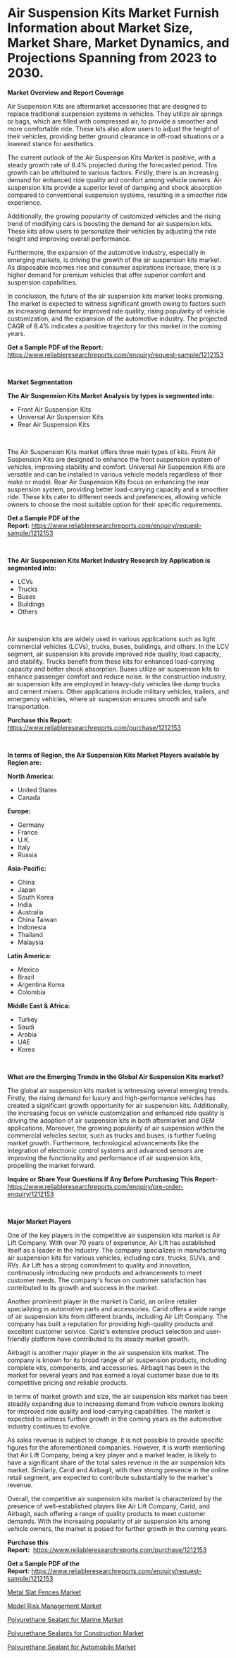 <p><h1>Air Suspension Kits Market Furnish Information about Market Size, Market Share, Market Dynamics, and Projections Spanning from 2023 to 2030.</h1></p><p><strong>Market Overview and Report Coverage</strong></p>
<p><p>Air Suspension Kits are aftermarket accessories that are designed to replace traditional suspension systems in vehicles. They utilize air springs or bags, which are filled with compressed air, to provide a smoother and more comfortable ride. These kits also allow users to adjust the height of their vehicles, providing better ground clearance in off-road situations or a lowered stance for aesthetics.</p><p>The current outlook of the Air Suspension Kits Market is positive, with a steady growth rate of 8.4% projected during the forecasted period. This growth can be attributed to various factors. Firstly, there is an increasing demand for enhanced ride quality and comfort among vehicle owners. Air suspension kits provide a superior level of damping and shock absorption compared to conventional suspension systems, resulting in a smoother ride experience.</p><p>Additionally, the growing popularity of customized vehicles and the rising trend of modifying cars is boosting the demand for air suspension kits. These kits allow users to personalize their vehicles by adjusting the ride height and improving overall performance.</p><p>Furthermore, the expansion of the automotive industry, especially in emerging markets, is driving the growth of the air suspension kits market. As disposable incomes rise and consumer aspirations increase, there is a higher demand for premium vehicles that offer superior comfort and suspension capabilities.</p><p>In conclusion, the future of the air suspension kits market looks promising. The market is expected to witness significant growth owing to factors such as increasing demand for improved ride quality, rising popularity of vehicle customization, and the expansion of the automotive industry. The projected CAGR of 8.4% indicates a positive trajectory for this market in the coming years.</p></p>
<p><strong>Get a Sample PDF of the Report:</strong> <a href="https://www.reliableresearchreports.com/enquiry/request-sample/1212153">https://www.reliableresearchreports.com/enquiry/request-sample/1212153</a></p>
<p>&nbsp;</p>
<p><strong>Market Segmentation</strong></p>
<p><strong>The Air Suspension Kits Market Analysis by types is segmented into:</strong></p>
<p><ul><li>Front Air Suspension Kits</li><li>Universal Air Suspension Kits</li><li>Rear Air Suspension Kits</li></ul></p>
<p>&nbsp;</p>
<p><p>The Air Suspension Kits market offers three main types of kits. Front Air Suspension Kits are designed to enhance the front suspension system of vehicles, improving stability and comfort. Universal Air Suspension Kits are versatile and can be installed in various vehicle models regardless of their make or model. Rear Air Suspension Kits focus on enhancing the rear suspension system, providing better load-carrying capacity and a smoother ride. These kits cater to different needs and preferences, allowing vehicle owners to choose the most suitable option for their specific requirements.</p></p>
<p><strong>Get a Sample PDF of the Report:</strong>&nbsp;<a href="https://www.reliableresearchreports.com/enquiry/request-sample/1212153">https://www.reliableresearchreports.com/enquiry/request-sample/1212153</a></p>
<p>&nbsp;</p>
<p><strong>The Air Suspension Kits Market Industry Research by Application is segmented into:</strong></p>
<p><ul><li>LCVs</li><li>Trucks</li><li>Buses</li><li>Buildings</li><li>Others</li></ul></p>
<p>&nbsp;</p>
<p><p>Air suspension kits are widely used in various applications such as light commercial vehicles (LCVs), trucks, buses, buildings, and others. In the LCV segment, air suspension kits provide improved ride quality, load capacity, and stability. Trucks benefit from these kits for enhanced load-carrying capacity and better shock absorption. Buses utilize air suspension kits to enhance passenger comfort and reduce noise. In the construction industry, air suspension kits are employed in heavy-duty vehicles like dump trucks and cement mixers. Other applications include military vehicles, trailers, and emergency vehicles, where air suspension ensures smooth and safe transportation.</p></p>
<p><strong>Purchase this Report:</strong>&nbsp; <a href="https://www.reliableresearchreports.com/purchase/1212153">https://www.reliableresearchreports.com/purchase/1212153</a></p>
<p>&nbsp;</p>
<p><strong>In terms of Region, the Air Suspension Kits Market Players available by Region are:</strong></p>
<p>
    <p> <strong> North America: </strong>
        <ul>
            <li>United States</li>
            <li>Canada</li>
        </ul>
        </p> 
    <p> <strong> Europe: </strong>
        <ul>
            <li>Germany</li>
            <li>France</li>
            <li>U.K.</li>
            <li>Italy</li>
            <li>Russia</li>
        </ul>
        </p> 
    <p> <strong> Asia-Pacific: </strong>
        <ul>
            <li>China</li>
            <li>Japan</li>
            <li>South Korea</li>
            <li>India</li>
            <li>Australia</li>
            <li>China Taiwan</li>
            <li>Indonesia</li>
            <li>Thailand</li>
            <li>Malaysia</li>
        </ul>
        </p> 
    <p> <strong> Latin America: </strong>
        <ul>
            <li>Mexico</li>
            <li>Brazil</li>
            <li>Argentina Korea</li>
            <li>Colombia</li>
        </ul>
        </p> 
    <p> <strong> Middle East & Africa: </strong>
        <ul>
            <li>Turkey</li>
            <li>Saudi</li>
            <li>Arabia</li>
            <li>UAE</li>
            <li>Korea</li>
        </ul>
    </p>
    </p>
<p>&nbsp;</p>
<p><strong>What are the Emerging Trends in the Global Air Suspension Kits market?</strong></p>
<p><p>The global air suspension kits market is witnessing several emerging trends. Firstly, the rising demand for luxury and high-performance vehicles has created a significant growth opportunity for air suspension kits. Additionally, the increasing focus on vehicle customization and enhanced ride quality is driving the adoption of air suspension kits in both aftermarket and OEM applications. Moreover, the growing popularity of air suspension within the commercial vehicles sector, such as trucks and buses, is further fueling market growth. Furthermore, technological advancements like the integration of electronic control systems and advanced sensors are improving the functionality and performance of air suspension kits, propelling the market forward.</p></p>
<p><strong>Inquire or Share Your Questions If Any Before Purchasing This Report</strong>- <a href="https://www.reliableresearchreports.com/enquiry/pre-order-enquiry/1212153">https://www.reliableresearchreports.com/enquiry/pre-order-enquiry/1212153</a></p>
<p>&nbsp;</p>
<p><strong>Major Market Players</strong></p>
<p><p>One of the key players in the competitive air suspension kits market is Air Lift Company. With over 70 years of experience, Air Lift has established itself as a leader in the industry. The company specializes in manufacturing air suspension kits for various vehicles, including cars, trucks, SUVs, and RVs. Air Lift has a strong commitment to quality and innovation, continuously introducing new products and advancements to meet customer needs. The company's focus on customer satisfaction has contributed to its growth and success in the market.</p><p>Another prominent player in the market is Carid, an online retailer specializing in automotive parts and accessories. Carid offers a wide range of air suspension kits from different brands, including Air Lift Company. The company has built a reputation for providing high-quality products and excellent customer service. Carid's extensive product selection and user-friendly platform have contributed to its steady market growth.</p><p>Airbagit is another major player in the air suspension kits market. The company is known for its broad range of air suspension products, including complete kits, components, and accessories. Airbagit has been in the market for several years and has earned a loyal customer base due to its competitive pricing and reliable products.</p><p>In terms of market growth and size, the air suspension kits market has been steadily expanding due to increasing demand from vehicle owners looking for improved ride quality and load-carrying capabilities. The market is expected to witness further growth in the coming years as the automotive industry continues to evolve.</p><p>As sales revenue is subject to change, it is not possible to provide specific figures for the aforementioned companies. However, it is worth mentioning that Air Lift Company, being a key player and a market leader, is likely to have a significant share of the total sales revenue in the air suspension kits market. Similarly, Carid and Airbagit, with their strong presence in the online retail segment, are expected to contribute substantially to the market's revenue.</p><p>Overall, the competitive air suspension kits market is characterized by the presence of well-established players like Air Lift Company, Carid, and Airbagit, each offering a range of quality products to meet customer demands. With the increasing popularity of air suspension kits among vehicle owners, the market is poised for further growth in the coming years.</p></p>
<p><strong>Purchase this Report:</strong>&nbsp;&nbsp;<a href="https://www.reliableresearchreports.com/purchase/1212153">https://www.reliableresearchreports.com/purchase/1212153</a></p>
<p></p>
<p><strong>Get a Sample PDF of the Report:</strong>&nbsp;<a href="https://www.reliableresearchreports.com/enquiry/request-sample/1212153">https://www.reliableresearchreports.com/enquiry/request-sample/1212153</a></p>
<p><p><a href="https://medium.com/@santosh.reportprime/metal-slat-fences-market-size-growth-forecast-2023-2030-ecb290756249">Metal Slat Fences Market</a></p><p><a href="https://medium.com/@eltaroberts2662/model-risk-management-market-the-key-to-successful-business-strategy-forecast-till-2030-a48a084a94b0">Model Risk Management Market</a></p><p><a href="https://www.linkedin.com/pulse/polyurethane-sealant-marine-market-research-report-provides/">Polyurethane Sealant for Marine Market</a></p><p><a href="https://www.linkedin.com/pulse/polyurethane-sealants-construction-market/">Polyurethane Sealants for Construction Market</a></p><p><a href="https://www.linkedin.com/pulse/polyurethane-sealant-automobile-market-size-2023-2030/">Polyurethane Sealant for Automobile Market</a></p></p>
